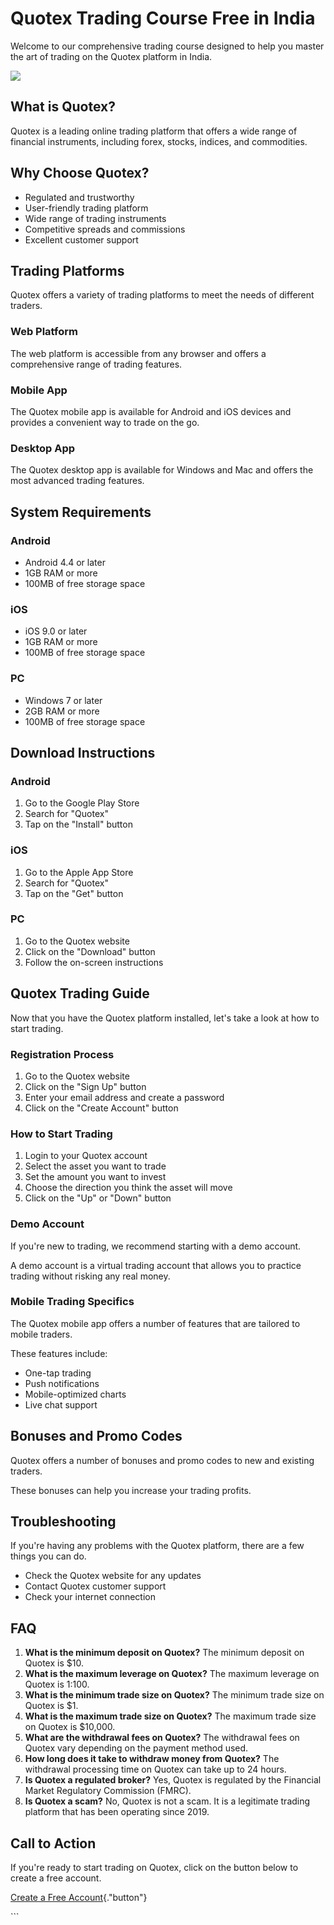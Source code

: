# Quotex Trading Course Free in India

Welcome to our comprehensive trading course designed to help you master
the art of trading on the Quotex platform in India.

[![](https://static.quotex.io/files/4_en/300_250.jpg)](https://traff.sbs/brokerqxlid)

## What is Quotex?

Quotex is a leading online trading platform that offers a wide range of
financial instruments, including forex, stocks, indices, and
commodities.

## Why Choose Quotex?

-   Regulated and trustworthy
-   User-friendly trading platform
-   Wide range of trading instruments
-   Competitive spreads and commissions
-   Excellent customer support

## Trading Platforms

Quotex offers a variety of trading platforms to meet the needs of
different traders.

### Web Platform

The web platform is accessible from any browser and offers a
comprehensive range of trading features.

### Mobile App

The Quotex mobile app is available for Android and iOS devices and
provides a convenient way to trade on the go.

### Desktop App

The Quotex desktop app is available for Windows and Mac and offers the
most advanced trading features.

## System Requirements

### Android

-   Android 4.4 or later
-   1GB RAM or more
-   100MB of free storage space

### iOS

-   iOS 9.0 or later
-   1GB RAM or more
-   100MB of free storage space

### PC

-   Windows 7 or later
-   2GB RAM or more
-   100MB of free storage space

## Download Instructions

### Android

1.  Go to the Google Play Store
2.  Search for "Quotex"
3.  Tap on the "Install" button

### iOS

1.  Go to the Apple App Store
2.  Search for "Quotex"
3.  Tap on the "Get" button

### PC

1.  Go to the Quotex website
2.  Click on the "Download" button
3.  Follow the on-screen instructions

## Quotex Trading Guide

Now that you have the Quotex platform installed, let\'s take a look at
how to start trading.

### Registration Process

1.  Go to the Quotex website
2.  Click on the "Sign Up" button
3.  Enter your email address and create a password
4.  Click on the "Create Account" button

### How to Start Trading

1.  Login to your Quotex account
2.  Select the asset you want to trade
3.  Set the amount you want to invest
4.  Choose the direction you think the asset will move
5.  Click on the "Up" or "Down" button

### Demo Account

If you\'re new to trading, we recommend starting with a demo account.

A demo account is a virtual trading account that allows you to practice
trading without risking any real money.

### Mobile Trading Specifics

The Quotex mobile app offers a number of features that are tailored to
mobile traders.

These features include:

-   One-tap trading
-   Push notifications
-   Mobile-optimized charts
-   Live chat support

## Bonuses and Promo Codes

Quotex offers a number of bonuses and promo codes to new and existing
traders.

These bonuses can help you increase your trading profits.

## Troubleshooting

If you\'re having any problems with the Quotex platform, there are a few
things you can do.

-   Check the Quotex website for any updates
-   Contact Quotex customer support
-   Check your internet connection

## FAQ

1.  **What is the minimum deposit on Quotex?** The minimum deposit on
    Quotex is \$10.
2.  **What is the maximum leverage on Quotex?** The maximum leverage on
    Quotex is 1:100.
3.  **What is the minimum trade size on Quotex?** The minimum trade size
    on Quotex is \$1.
4.  **What is the maximum trade size on Quotex?** The maximum trade size
    on Quotex is \$10,000.
5.  **What are the withdrawal fees on Quotex?** The withdrawal fees on
    Quotex vary depending on the payment method used.
6.  **How long does it take to withdraw money from Quotex?** The
    withdrawal processing time on Quotex can take up to 24 hours.
7.  **Is Quotex a regulated broker?** Yes, Quotex is regulated by the
    Financial Market Regulatory Commission (FMRC).
8.  **Is Quotex a scam?** No, Quotex is not a scam. It is a legitimate
    trading platform that has been operating since 2019.

## Call to Action

If you\'re ready to start trading on Quotex, click on the button below
to create a free account.

[Create a Free
Account](\%22https://traff.sbs/brokerqxsignup\%22){."button"}

\`\`\`

